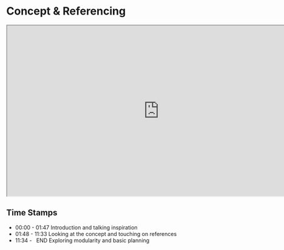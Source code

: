 # Concept & Referencing

<p><iframe title="YouTube video player" src="https://www.youtube.com/embed/x_IYZSTK2zw?rel=0" width="800" height="450" allowfullscreen="allowfullscreen" allow="accelerometer; autoplay; clipboard-write; encrypted-media; gyroscope; picture-in-picture"></iframe></p>
<h2>Time Stamps</h2>
<ul>
<li>00:00 - 01:47 Introduction and talking inspiration</li>
<li>01:48 - 11:33 Looking at the concept and touching on references</li>
<li>11:34 - &nbsp; END Exploring modularity and basic planning</li>
</ul>
